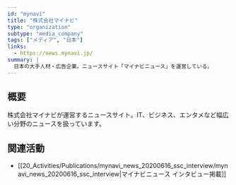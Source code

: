 ```yaml
---
id: "mynavi"
title: "株式会社マイナビ"
type: "organization"
subtype: "media_company"
tags: ["メディア", "日本"]
links:
  - https://news.mynavi.jp/
summary: |
  日本の大手人材・広告企業。ニュースサイト「マイナビニュース」を運営している。
---
```

## 概要
株式会社マイナビが運営するニュースサイト。IT、ビジネス、エンタメなど幅広い分野のニュースを扱っています。

## 関連活動
- [[20_Activities/Publications/mynavi_news_20200616_ssc_interview/mynavi_news_20200616_ssc_interview|マイナビニュース インタビュー掲載]]

